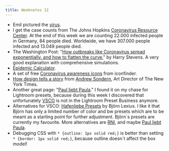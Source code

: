```yaml
---
title: Weeknotes 12
---
```

- Emil pictured the [virus](/2020-03-18-emil-pictured-the-coronavirus).
- I get the case counts from The Johns Hopkins [Coronavirus Resource Center](https://coronavirus.jhu.edu). At the end of this week we are counting 22.000 infected people in Germany, 84 people died. Worldwide, we have 307.000 people infected and 13.049 people died. 
- The Washington Post: "[How outbreaks like Coronavirus spread exponentially, and how to flatten the curve](https://www.washingtonpost.com/graphics/2020/world/corona-simulator/)," by Harry Stevens. A very good explanation with comprehensive simulations.
- [Epidemic Calculator](http://gabgoh.github.io/COVID/index.html).
- A set of free [Coronavirus awareness icons](https://www.iconfinder.com/p/coronavirus-awareness-icons) from iconfinder.
- [How design tells a story](https://twitter.com/tomjolly/status/1240381892077277187?s=21) from [Andrew Sondern](https://standardregular.com/Andrew-Sondern), Art Director of The New York Times.
- Another great page: "[Paul liebt Paula](https://paulliebtpaula.de/ueber-uns/)." I found it on my chase for Lightroom presets, because during this week I discovered that unfortunately [VSCO](https://vsco.co) is not in the Lightroom Preset Business anymore.
- Alternatives for VSCO: [Hafenliebe Presets](https://hafenliebe.education/presets/) by Björn Lexius. I like it that Björn has only a limited number of color and bw presets which are to be meant as a starting point for further adjustment. Björn´s presets are currently my favourite. More alternatives are [RNI](https://reallyniceimages.com),  and maybe [Paul liebt Paula](https://paulliebtpaula.de/presets/).
- Debugging CSS with <code>* {outline: 1px solid red;}</code> is better than setting <code>* {border: 1px solid red;}</code>, because outline doesn´t affect the box model!

